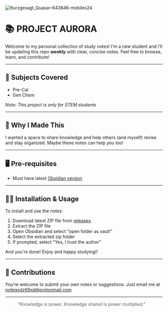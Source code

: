![Kurzgesagt_Quasar-643846-mobiles24](https://github.com/user-attachments/assets/8ba21bd2-17c0-47b0-9c79-92b31f0ee532)
# 📚 PROJECT AURORA

Welcome to my personal collection of study notes! I'm a new student and I’ll be updating this repo **weekly** with clear, concise notes. Feel free to browse, learn, and contribute!

---

## 🔖 Subjects Covered
- Pre-Cal
- Gen Chem

_Note: This project is only for STEM students_

---

## 🧠 Why I Made This

I wanted a space to share knowledge and help others (and myself) revise and stay organized. Maybe these notes can help you too!

---

## 🖥️ Pre-requisites
- Must have latest [Obsidian version](https://obsidian.md/)

---

## ✍🏻 Installation & Usage
To install and use the notes:
1. Download latest ZIP file from [releases](https://github.com/winryl1/PROJECT-AURORA/releases)
2. Extract the ZIP file
3. Open Obsidian and select "open folder as vault"
4. Select the extracted zip folder
5. If prompted, select "Yes, I trust the author"

And you're done! Enjoy and happy studying!!

---
## 🤝 Contributions
You're welcome to submit your own notes or suggestions. Just email me at notegodz69xd@protonmail.com

---

> “Knowledge is power. Knowledge shared is power multiplied.” 

